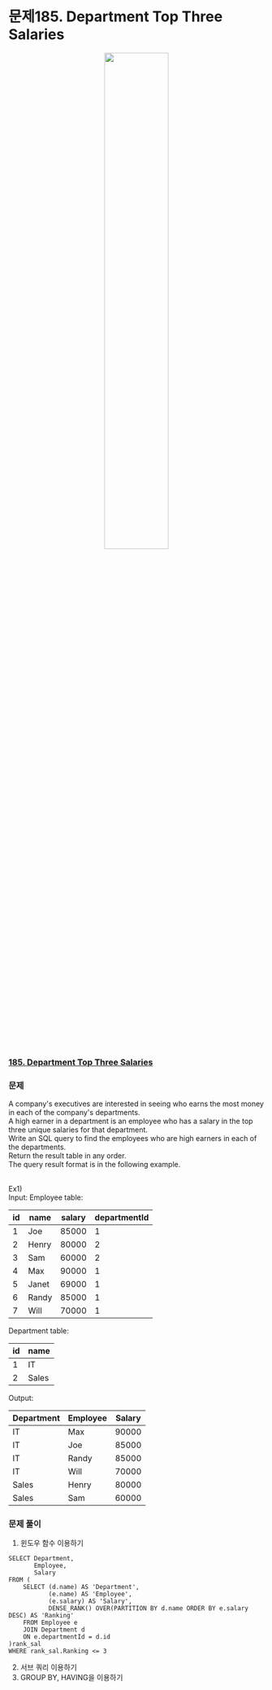 # 문제185. Department Top Three Salaries
<center><img src="https://upload.wikimedia.org/wikipedia/commons/thumb/0/0a/LeetCode_Logo_black_with_text.svg/458px-LeetCode_Logo_black_with_text.svg.png?20200122084501" width="50%" height="50%"></center>

### [185. Department Top Three Salaries](https://leetcode.com/problems/department-top-three-salaries/description/)

### 문제
A company's executives are interested in seeing who earns the most money in each of the company's departments. <br>
A high earner in a department is an employee who has a salary in the top three unique salaries for that department.<br>
Write an SQL query to find the employees who are high earners in each of the departments.<br>
Return the result table in any order.<br>
The query result format is in the following example.<br>

<br>
Ex1)<br>
Input: 
Employee table:

| id | name  | salary | departmentId |
|---|---|---|---|
| 1  | Joe   | 85000  | 1            |
| 2  | Henry | 80000  | 2            |
| 3  | Sam   | 60000  | 2            |
| 4  | Max   | 90000  | 1            |
| 5  | Janet | 69000  | 1            |
| 6  | Randy | 85000  | 1            |
| 7  | Will  | 70000  | 1            |

Department table:

| id | name  |
|---|---|
| 1  | IT    |
| 2  | Sales |

Output: 

| Department | Employee | Salary |
|---|---|---|
| IT         | Max      | 90000  |
| IT         | Joe      | 85000  |
| IT         | Randy    | 85000  |
| IT         | Will     | 70000  |
| Sales      | Henry    | 80000  |
| Sales      | Sam      | 60000  |


### 문제 풀이
1) 윈도우 함수 이용하기
```Mysql
SELECT Department,
       Employee,
       Salary
FROM (
    SELECT (d.name) AS 'Department', 
           (e.name) AS 'Employee', 
           (e.salary) AS 'Salary',
           DENSE_RANK() OVER(PARTITION BY d.name ORDER BY e.salary DESC) AS 'Ranking'
    FROM Employee e
    JOIN Department d
    ON e.departmentId = d.id
)rank_sal
WHERE rank_sal.Ranking <= 3
```
2) 서브 쿼리 이용하기
3) GROUP BY, HAVING을 이용하기
